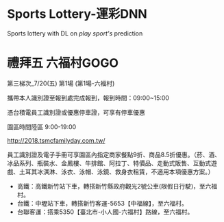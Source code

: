 # Sports Lottery-運彩DNN
Sports lottery with DL on *play sport's* prediction

# 禮拜五 六福村GOGO
第三梯次_7/20(五) 第1場 (第1場-六福村)

攜帶本人識別證至報到處完成報到，報到時間：09:00~15:00 

憑台積電員工識別證或優惠停車證，可享有停車優惠

園區時間陸區 9:00-19:00

http://2018.tsmcfamilyday.com.tw/

員工識別證及電子手冊可享園區內指定商家餐點9折、商品8.5折優惠。（菸、酒、冰品系列、瓶裝水、金鳳樓、牛排館、阿拉丁、特價品、走動式販售、互動式遊戲、土耳其冰淇淋、泳衣、泳帽、泳鏡、救身衣租賃，不適用本項優惠方案。）

* 高鐵：高鐵新竹站下車，轉搭新竹縣政府觀光2號公車(限假日行駛)，至六福村。
* 台鐵：中壢站下車，轉搭新竹客運-5653【中福線】，至六福村。
* 台聯客運：搭乘5350【臺北市-小人國-六福村】路線，至六福村。

